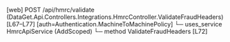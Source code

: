 [web] POST /api/hmrc/validate  (DataGet.Api.Controllers.Integrations.HmrcController.ValidateFraudHeaders)  [L67–L77] [auth=Authentication.MachineToMachinePolicy]
  └─ uses_service HmrcApiService (AddScoped)
    └─ method ValidateFraudHeaders [L72]

